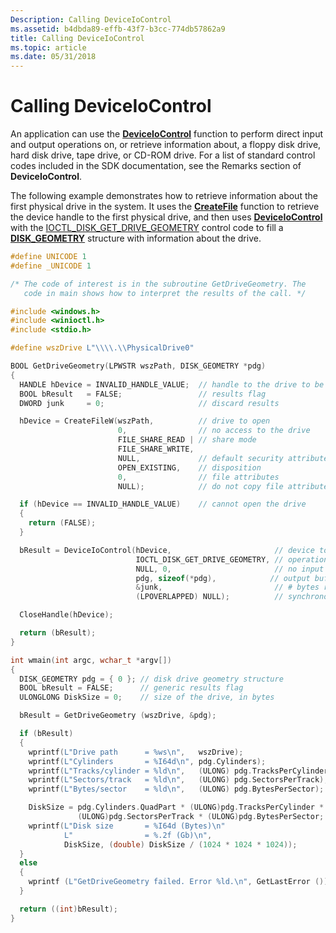 ```yaml
---
Description: Calling DeviceIoControl
ms.assetid: b4dbda89-effb-43f7-b3cc-774db57862a9
title: Calling DeviceIoControl
ms.topic: article
ms.date: 05/31/2018
---
```


# Calling DeviceIoControl

An application can use the [**DeviceIoControl**](https://msdn.microsoft.com/en-us/library/Aa363216(v=VS.85).aspx) function to perform direct input and output operations on, or retrieve information about, a floppy disk drive, hard disk drive, tape drive, or CD-ROM drive. For a list of standard control codes included in the SDK documentation, see the Remarks section of **DeviceIoControl**.

The following example demonstrates how to retrieve information about the first physical drive in the system. It uses the [**CreateFile**](https://docs.microsoft.com/windows/desktop/api/fileapi/nf-fileapi-createfilea) function to retrieve the device handle to the first physical drive, and then uses [**DeviceIoControl**](https://msdn.microsoft.com/en-us/library/Aa363216(v=VS.85).aspx) with the [IOCTL\_DISK\_GET\_DRIVE\_GEOMETRY](https://docs.microsoft.com/windows/desktop/api/winioctl/ni-winioctl-ioctl_disk_get_drive_geometry) control code to fill a [**DISK\_GEOMETRY**](https://docs.microsoft.com/windows/desktop/api/winioctl/ns-winioctl-_disk_geometry) structure with information about the drive.


```C++
#define UNICODE 1
#define _UNICODE 1

/* The code of interest is in the subroutine GetDriveGeometry. The 
   code in main shows how to interpret the results of the call. */

#include <windows.h>
#include <winioctl.h>
#include <stdio.h>

#define wszDrive L"\\\\.\\PhysicalDrive0"

BOOL GetDriveGeometry(LPWSTR wszPath, DISK_GEOMETRY *pdg)
{
  HANDLE hDevice = INVALID_HANDLE_VALUE;  // handle to the drive to be examined 
  BOOL bResult   = FALSE;                 // results flag
  DWORD junk     = 0;                     // discard results

  hDevice = CreateFileW(wszPath,          // drive to open
                        0,                // no access to the drive
                        FILE_SHARE_READ | // share mode
                        FILE_SHARE_WRITE, 
                        NULL,             // default security attributes
                        OPEN_EXISTING,    // disposition
                        0,                // file attributes
                        NULL);            // do not copy file attributes

  if (hDevice == INVALID_HANDLE_VALUE)    // cannot open the drive
  {
    return (FALSE);
  }

  bResult = DeviceIoControl(hDevice,                       // device to be queried
                            IOCTL_DISK_GET_DRIVE_GEOMETRY, // operation to perform
                            NULL, 0,                       // no input buffer
                            pdg, sizeof(*pdg),            // output buffer
                            &junk,                         // # bytes returned
                            (LPOVERLAPPED) NULL);          // synchronous I/O

  CloseHandle(hDevice);

  return (bResult);
}

int wmain(int argc, wchar_t *argv[])
{
  DISK_GEOMETRY pdg = { 0 }; // disk drive geometry structure
  BOOL bResult = FALSE;      // generic results flag
  ULONGLONG DiskSize = 0;    // size of the drive, in bytes

  bResult = GetDriveGeometry (wszDrive, &pdg);

  if (bResult) 
  {
    wprintf(L"Drive path      = %ws\n",   wszDrive);
    wprintf(L"Cylinders       = %I64d\n", pdg.Cylinders);
    wprintf(L"Tracks/cylinder = %ld\n",   (ULONG) pdg.TracksPerCylinder);
    wprintf(L"Sectors/track   = %ld\n",   (ULONG) pdg.SectorsPerTrack);
    wprintf(L"Bytes/sector    = %ld\n",   (ULONG) pdg.BytesPerSector);

    DiskSize = pdg.Cylinders.QuadPart * (ULONG)pdg.TracksPerCylinder *
               (ULONG)pdg.SectorsPerTrack * (ULONG)pdg.BytesPerSector;
    wprintf(L"Disk size       = %I64d (Bytes)\n"
            L"                = %.2f (Gb)\n", 
            DiskSize, (double) DiskSize / (1024 * 1024 * 1024));
  } 
  else 
  {
    wprintf (L"GetDriveGeometry failed. Error %ld.\n", GetLastError ());
  }

  return ((int)bResult);
}
```



 

 



